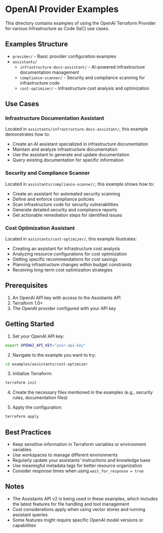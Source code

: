 # OpenAI Provider Examples

This directory contains examples of using the OpenAI Terraform Provider for various Infrastructure as Code (IaC) use cases.

## Examples Structure

- `provider/` - Basic provider configuration examples
- `assistants/`
  - `infrastructure-docs-assistant/` - AI-powered infrastructure documentation management
  - `compliance-scanner/` - Security and compliance scanning for infrastructure code
  - `cost-optimizer/` - Infrastructure cost analysis and optimization

## Use Cases

### Infrastructure Documentation Assistant

Located in `assistants/infrastructure-docs-assistant/`, this example demonstrates how to:

- Create an AI assistant specialized in infrastructure documentation
- Maintain and analyze infrastructure documentation
- Use the assistant to generate and update documentation
- Query existing documentation for specific information

### Security and Compliance Scanner

Located in `assistants/compliance-scanner/`, this example shows how to:

- Create an assistant for automated security scanning
- Define and enforce compliance policies
- Scan infrastructure code for security vulnerabilities
- Generate detailed security and compliance reports
- Get actionable remediation steps for identified issues

### Cost Optimization Assistant

Located in `assistants/cost-optimizer/`, this example illustrates:

- Creating an assistant for infrastructure cost analysis
- Analyzing resource configurations for cost optimization
- Getting specific recommendations for cost savings
- Planning infrastructure changes within budget constraints
- Receiving long-term cost optimization strategies

## Prerequisites

1. An OpenAI API key with access to the Assistants API
2. Terraform 1.0+
3. The OpenAI provider configured with your API key

## Getting Started

1. Set your OpenAI API key:

```bash
export OPENAI_API_KEY="your-api-key"
```

2. Navigate to the example you want to try:

```bash
cd examples/assistants/cost-optimizer
```

3. Initialize Terraform:

```bash
terraform init
```

4. Create the necessary files mentioned in the examples (e.g., security rules, documentation files)

5. Apply the configuration:

```bash
terraform apply
```

## Best Practices

- Keep sensitive information in Terraform variables or environment variables
- Use workspaces to manage different environments
- Regularly update your assistants' instructions and knowledge base
- Use meaningful metadata tags for better resource organization
- Consider response times when using `wait_for_response = true`

## Notes

- The Assistants API v2 is being used in these examples, which includes the latest features for file handling and tool management
- Cost considerations apply when using vector stores and running assistant queries
- Some features might require specific OpenAI model versions or capabilities
